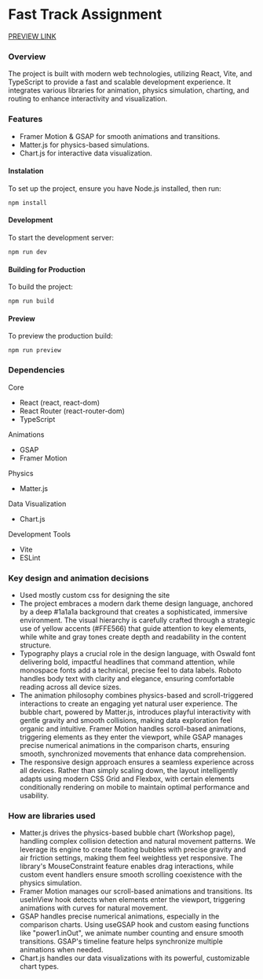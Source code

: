 
# Fast Track Assignment
[PREVIEW LINK](https://malinka.krokodil.live/)

### Overview
The project is built with modern web technologies, utilizing React, Vite, and TypeScript to provide a fast and scalable development experience. It integrates various libraries for animation, physics simulation, charting, and routing to enhance interactivity and visualization.

### Features
* Framer Motion & GSAP for smooth animations and transitions.
* Matter.js for physics-based simulations.
* Chart.js for interactive data visualization.

#### Instalation
To set up the project, ensure you have Node.js installed, then run:
```
npm install
```
#### Development
To start the development server:
```
npm run dev
```
#### Building for Production
To build the project:
```
npm run build
```
#### Preview
To preview the production build:
```
npm run preview
```

### Dependencies
Core
* React (react, react-dom)
* React Router (react-router-dom)
* TypeScript

Animations
* GSAP
* Framer Motion

Physics
* Matter.js

Data Visualization
* Chart.js

Development Tools
* Vite
* ESLint

### Key design and animation decisions
* Used mostly custom css for designing the site
* The project embraces a modern dark theme design language, anchored by a deep #1a1a1a background that creates a sophisticated, immersive environment. The visual hierarchy is carefully crafted through a strategic use of yellow accents (#FFE566) that guide attention to key elements, while white and gray tones create depth and readability in the content structure.
* Typography plays a crucial role in the design language, with Oswald font delivering bold, impactful headlines that command attention, while monospace fonts add a technical, precise feel to data labels. Roboto handles body text with clarity and elegance, ensuring comfortable reading across all device sizes.
* The animation philosophy combines physics-based and scroll-triggered interactions to create an engaging yet natural user experience. The bubble chart, powered by Matter.js, introduces playful interactivity with gentle gravity and smooth collisions, making data exploration feel organic and intuitive. Framer Motion handles scroll-based animations, triggering elements as they enter the viewport, while GSAP manages precise numerical animations in the comparison charts, ensuring smooth, synchronized movements that enhance data comprehension.
* The responsive design approach ensures a seamless experience across all devices. Rather than simply scaling down, the layout intelligently adapts using modern CSS Grid and Flexbox, with certain elements conditionally rendering on mobile to maintain optimal performance and usability.

### How are libraries used
* Matter.js drives the physics-based bubble chart (Workshop page), handling complex collision detection and natural movement patterns. We leverage its engine to create floating bubbles with precise gravity and air friction settings, making them feel weightless yet responsive. The library's MouseConstraint feature enables drag interactions, while custom event handlers ensure smooth scrolling coexistence with the physics simulation.
* Framer Motion manages our scroll-based animations and transitions. Its useInView hook detects when elements enter the viewport, triggering animations with curves for natural movement.
* GSAP handles precise numerical animations, especially in the comparison charts. Using useGSAP hook and custom easing functions like "power1.inOut", we animate number counting and ensure smooth transitions. GSAP's timeline feature helps synchronize multiple animations when needed.
* Chart.js handles our data visualizations with its powerful, customizable chart types. 